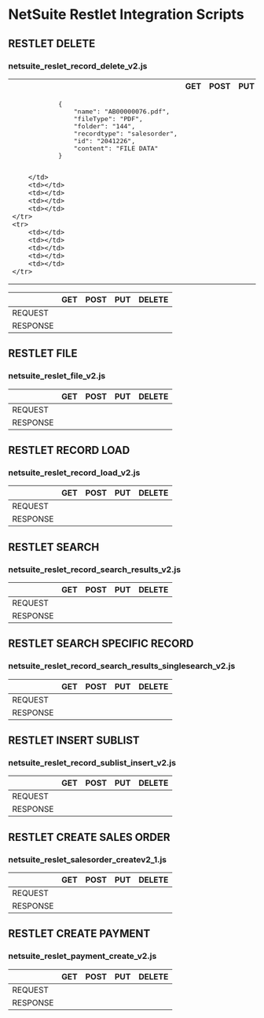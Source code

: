 # NetSuite Restlet Integration Scripts


## RESTLET DELETE
### netsuite_reslet_record_delete_v2.js

<table>
	<tr>
		<th></th>
		<th>GET</th>
		<th>POST</th>
		<th>PUT</th>
		<th>DELETE</th>
	</tr>
	<tr>
		<td>
			<pre lang="javascript">
			{
				"name": "AB00000076.pdf",
				"fileType": "PDF",
				"folder": "144",
				"recordtype": "salesorder",
				"id": "2041226",
				"content": "FILE DATA"
			}
			</pre>

		</td>
		<td></td>
		<td></td>
		<td></td>
		<td></td>
	</tr>
	<tr>
		<td></td>
		<td></td>
		<td></td>
		<td></td>
		<td></td>
	</tr>
</table>

| | GET | POST | PUT | DELETE |
| ------------- | ------------- | ------------- | ------------- | ------------- |
| REQUEST | | | | |
| RESPONSE | | | | |



## RESTLET FILE
### netsuite_reslet_file_v2.js

| | GET | POST | PUT | DELETE |
| ------------- | ------------- | ------------- | ------------- | ------------- |
| REQUEST | | | | |
| RESPONSE | | | | |



## RESTLET RECORD LOAD
### netsuite_reslet_record_load_v2.js

| | GET | POST | PUT | DELETE |
| ------------- | ------------- | ------------- | ------------- | ------------- |
| REQUEST | | | | |
| RESPONSE | | | | |



## RESTLET SEARCH
### netsuite_reslet_record_search_results_v2.js

| | GET | POST | PUT | DELETE |
| ------------- | ------------- | ------------- | ------------- | ------------- |
| REQUEST | | | | |
| RESPONSE | | | | |



## RESTLET SEARCH SPECIFIC RECORD
### netsuite_reslet_record_search_results_singlesearch_v2.js

| | GET | POST | PUT | DELETE |
| ------------- | ------------- | ------------- | ------------- | ------------- |
| REQUEST | | | | |
| RESPONSE | | | | |



## RESTLET INSERT SUBLIST
### netsuite_reslet_record_sublist_insert_v2.js

| | GET | POST | PUT | DELETE |
| ------------- | ------------- | ------------- | ------------- | ------------- |
| REQUEST | | | | |
| RESPONSE | | | | |



## RESTLET CREATE SALES ORDER
### netsuite_reslet_salesorder_createv2_1.js

| | GET | POST | PUT | DELETE |
| ------------- | ------------- | ------------- | ------------- | ------------- |
| REQUEST | | | | |
| RESPONSE | | | | |



## RESTLET CREATE PAYMENT
### netsuite_reslet_payment_create_v2.js

| | GET | POST | PUT | DELETE |
| ------------- | ------------- | ------------- | ------------- | ------------- |
| REQUEST | | | | |
| RESPONSE | | | | |


